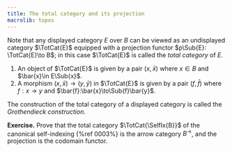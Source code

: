 ```yaml
---
title: The total category and its projection
macrolib: topos
---
```


Note that any displayed category $E$ over $B$ can be viewed as an undisplayed
category $\TotCat{E}$ equipped with a projection functor $p\Sub{E}: \TotCat{E}\to
B$; in this case $\TotCat{E}$ is called the *total category* of $E$.

1. An object of $\TotCat{E}$ is given by a pair $(x,\bar{x})$ where $x\in B$ and
   $\bar{x}\in E\Sub{x}$.
2. A morphism $(x,\bar{x})\to (y,\bar{y})$ in $\TotCat{E}$ is given by a pair $(f,\bar{f})$ where
   $f:x\to y$ and $\bar{f}:\bar{x}\to\Sub{f}\bar{y}$.

The construction of the total category of a displayed category is called the *Grothendieck construction.*

**Exercise.** Prove that the total category $\TotCat{\SelfIx{B}}$ of the canonical self-indexing {%ref 0003%} is the arrow category $B^{\to}$, and the projection is the codomain functor.

